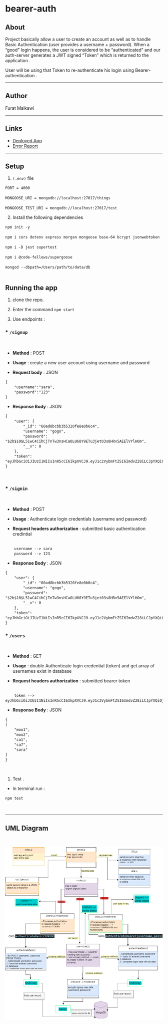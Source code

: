 # bearer-auth

## About 

 Project basically allow a user to create an account as well as to handle Basic Authentication (user provides a username + password). When a “good” login happens, the user is considered to be “authenticated” and our auth-server generates a JWT signed “Token” which is returned to the application . 

User will be using that Token to re-authenticate his login using Bearer-authentication . 

<hr>

## Author
Furat Malkawi

<hr>

## Links

* [Deployed App](beare-auth-furat.herokuapp.com/)
* [Error Report](https://github.com/furatmalkawi29/bearer-auth/tree/main/.github/workflows)

<hr>

## Setup

1. `(.env)` file 

```
PORT = 4000

MONGOOSE_URI = mongodb://localhost:27017/things

MONGOOSE_TEST_URI = mongodb://localhost:27017/test

```

2. Install the following dependencies

```
npm init -y 

npm i cors dotenv express morgan mongoose base-64 bcrypt jsonwebtoken 

npm i -D jest supertest

npm i @code-fellows/supergoose 

mongod --dbpath=/Users/path/to/data/db


```

## Running the app 

1. clone the repo.

2. Enter the command `npm start`

3. Use endpoints :

   
  ### * `/signup`

<br>
  
- **Method** : POST 
- **Usage** : create a new user account using username and password 

- **Request body** : JSON 

```
{
    "username":"sara",
    "password":"123"
}
```

- **Response Body**  : JSON 
  
  
```
{
    "user": {
        "_id": "60ad8bcbb3b5320fe8e0b6c4",
        "username": "gogo",
        "password": "$2b$10$L51wC4CihCjTnTw3nsHCaOLU68Y9ETu3jet03s8HRv5AEElVYlHOm",
        "__v": 0
    },
    "token": "eyJhbGciOiJIUzI1NiIsInR5cCI6IkpXVCJ9.eyJ1c2VybmFtZSI6ImdvZ28iLCJpYXQiOjE2MjE5ODYyNTF9.Lf6ICMkl5HE6lmDiT6lEfryEulKA3lCxQeLPs7t8Oqc"
}
```


<br>


  ### * `/signin`

<br>
  
- **Method** : POST 
- **Usage** : Authenticate login credentials (username and password) 

- **Request headers authorization** :  submitted basic authentication credintial 

```

    username --> sara
    password --> 123

```

- **Response Body**  : JSON 
  
  
```
{
    "user": {
        "_id": "60ad8bcbb3b5320fe8e0b6c4",
        "username": "gogo",
        "password": "$2b$10$L51wC4CihCjTnTw3nsHCaOLU68Y9ETu3jet03s8HRv5AEElVYlHOm",
        "__v": 0
    },
    "token": "eyJhbGciOiJIUzI1NiIsInR5cCI6IkpXVCJ9.eyJ1c2VybmFtZSI6ImdvZ28iLCJpYXQiOjE2MjE5ODY3MTB9.Vy7ssKp03DlQfY2P31MocDfWV5D8g2Dbb19SVkIy_eQ"
}
```


  ### * `/users`

<br>
  
- **Method** : GET 
- **Usage** : double Authenticate login credential (token) and get array of usernames exist in database

- **Request headers authorization** :  submitted bearer token

```

    token --> eyJhbGciOiJIUzI1NiIsInR5cCI6IkpXVCJ9.eyJ1c2VybmFtZSI6ImdvZ28iLCJpYXQiOjE2MjE5ODY3MTB9.Vy7ssKp03DlQfY2P31MocDfWV5D8g2Dbb19SVkIy_eQ

```

- **Response Body**  : JSON 
  
  
```
{
[
    "moo1",
    "moo2",
    "ca1",
    "ca7",
    "sara"
]
}
```
<br>

1. Test .    

* In terminal run :

```
npm test
```
<br>
<hr>

## UML Diagram

<br>

![](./assets/uml-1.png)